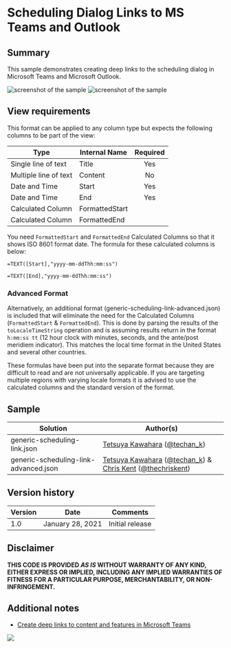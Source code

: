 # Scheduling Dialog Links to MS Teams and Outlook

## Summary
This sample demonstrates creating deep links to the scheduling dialog in Microsoft Teams and Microsoft Outlook.

![screenshot of the sample](./assets/screenshot.png)
![screenshot of the sample](./assets/screen_capture.gif)

## View requirements
This format can be applied to any column type but expects the following columns to be part of the view:

|Type                 |Internal Name  |Required|
|---------------------|---------------|:------:|
|Single line of text  |Title          |Yes     |
|Multiple line of text|Content        |No      |
|Date and Time        |Start          |Yes     |
|Date and Time        |End            |Yes     |
|Calculated Column    |FormattedStart |        |
|Calculated Column    |FormattedEnd   |        |

You need `FormattedStart` and `FormattedEnd` Calculated Columns so that it shows ISO 8601 format date. The formula for these calculated columns is below:

`=TEXT([Start],"yyyy-mm-ddThh:mm:ss")`

`=TEXT([End],"yyyy-mm-ddThh:mm:ss")`

### Advanced Format

Alternatively, an additional format (generic-scheduling-link-advanced.json) is included that will eliminate the need for the Calculated Columns (`FormattedStart` & `FormattedEnd`). This is done by parsing the results of the `toLocaleTimeString` operation and is assuming results return in the format `h:mm:ss tt` (12 hour clock with minutes, seconds, and the ante/post meridiem indicator). This matches the local time format in the United States and several other countries.

These formulas have been put into the separate format because they are difficult to read and are not universally applicable. If you are targeting multiple regions with varying locale formats it is advised to use the calculated columns and the standard version of the format.

## Sample

Solution|Author(s)
--------|---------
generic-scheduling-link.json | [Tetsuya Kawahara](https://github.com/tecchan1107) ([@techan_k](https://twitter.com/techan_k))
generic-scheduling-link-advanced.json | [Tetsuya Kawahara](https://github.com/tecchan1107) ([@techan_k](https://twitter.com/techan_k)) & [Chris Kent](https://github.com/thechriskent) ([@thechriskent](https://twitter.com/thechriskent))

## Version history

Version |Date             |Comments
--------|-----------------|--------
1.0     |January 28, 2021 |Initial release

## Disclaimer
**THIS CODE IS PROVIDED *AS IS* WITHOUT WARRANTY OF ANY KIND, EITHER EXPRESS OR IMPLIED, INCLUDING ANY IMPLIED WARRANTIES OF FITNESS FOR A PARTICULAR PURPOSE, MERCHANTABILITY, OR NON-INFRINGEMENT.**

## Additional notes
- [Create deep links to content and features in Microsoft Teams](https://docs.microsoft.com/en-us/microsoftteams/platform/concepts/build-and-test/deep-links#generating-a-deep-link-to-the-scheduling-dialog)

<img src="https://pnptelemetry.azurewebsites.net/list-formatting/column-samples/generic-scheduling-link" />